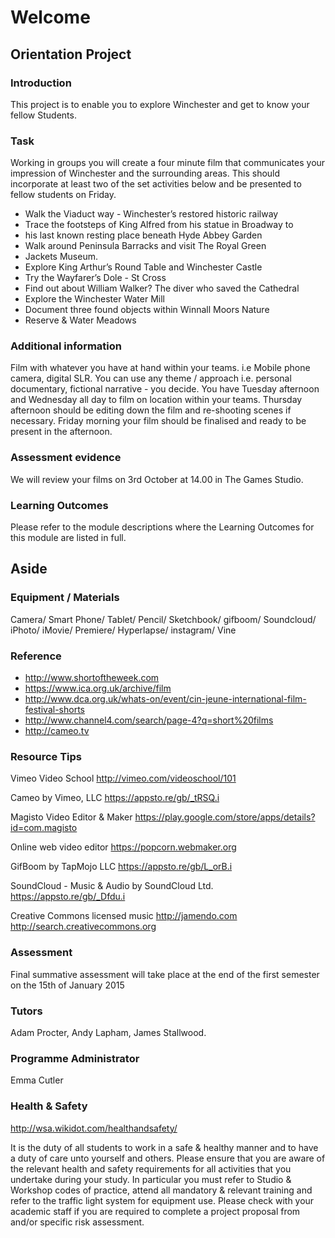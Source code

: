 # Welcome
## Orientation Project

### Introduction
This project is to enable you to explore Winchester and get to know your fellow Students.

### Task 
Working in groups you will create a four minute film that communicates your impression of Winchester and the surrounding areas. This should incorporate at least two of the set activities below and be presented to fellow students on Friday.

- Walk the Viaduct way - Winchester’s restored historic railway
- Trace the footsteps of King Alfred from his statue in Broadway to
- his last known resting place beneath Hyde Abbey Garden
- Walk around Peninsula Barracks and visit The Royal Green
- Jackets Museum.
- Explore King Arthur’s Round Table and Winchester Castle
- Try the Wayfarer’s Dole - St Cross
- Find out about William Walker? The diver who saved the Cathedral
- Explore the Winchester Water Mill
- Document three found objects within Winnall Moors Nature
- Reserve & Water Meadows

### Additional information
Film with whatever you have at hand within your teams. i.e Mobile phone camera, digital SLR. You can use any theme / approach i.e. personal documentary, fictional narrative - you decide. You have Tuesday afternoon and Wednesday all day to film on location within your teams. Thursday afternoon should be editing down the film and re-shooting scenes if necessary. Friday morning your film should be finalised and ready to be present in the afternoon.

### Assessment evidence
We will review your films on 3rd October at 14.00 in The Games Studio.

### Learning Outcomes
Please refer to the module descriptions where the Learning Outcomes for this module are listed in full.

## Aside

### Equipment / Materials 
Camera/ Smart Phone/ Tablet/ Pencil/ Sketchbook/ gifboom/ Soundcloud/ iPhoto/ iMovie/ Premiere/ Hyperlapse/ instagram/ Vine


### Reference
- http://www.shortoftheweek.com
- https://www.ica.org.uk/archive/film
- http://www.dca.org.uk/whats-on/event/cin-jeune-international-film-festival-shorts
- http://www.channel4.com/search/page-4?q=short%20films
- http://cameo.tv

### Resource Tips 

Vimeo Video School
http://vimeo.com/videoschool/101

Cameo by Vimeo, LLC
https://appsto.re/gb/_tRSQ.i

Magisto Video Editor & Maker
https://play.google.com/store/apps/details?id=com.magisto

Online web video editor
https://popcorn.webmaker.org

GifBoom by TapMojo LLC
https://appsto.re/gb/L_orB.i

SoundCloud - Music & Audio by SoundCloud Ltd.
https://appsto.re/gb/_Dfdu.i

Creative Commons licensed music
http://jamendo.com
http://search.creativecommons.org


### Assessment 
Final summative assessment will take place at the end of the first semester on the 15th of January 2015

### Tutors
Adam Procter, Andy Lapham, James Stallwood.

### Programme Administrator 
Emma Cutler 

### Health & Safety
http://wsa.wikidot.com/healthandsafety/

It is the duty of all students to work in a safe & healthy manner and to have a duty of care unto yourself and others. Please ensure that you are aware of the relevant health and safety requirements for all activities that you undertake during your study. In particular you must refer to Studio & Workshop codes of practice, attend all mandatory & relevant training and refer to the traffic light system for equipment use. Please check with your academic staff if you are required to complete a project proposal from and/or specific risk assessment.
